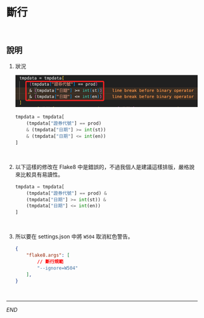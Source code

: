 # 斷行

<br>

## 說明

1. 狀況

    ![](images/img_01.png)

    ```python
    tmpdata = tmpdata[
        (tmpdata["證券代號"] == prod)
        & (tmpdata["日期"] >= int(st))
        & (tmpdata["日期"] <= int(en))
    ]
    ```

<br>

2. 以下這樣的修改在 Flake8 中是錯誤的，不過我個人是建議這樣排版，嚴格說來比較具有易讀性。

    ```python
    tmpdata = tmpdata[
        (tmpdata["證券代號"] == prod) &
        (tmpdata["日期"] >= int(st)) &
        (tmpdata["日期"] <= int(en))
    ]
    ```

<br>

3. 所以要在 settings.json 中將 `W504` 取消紅色警告。

    ```json
    {
        "flake8.args": [
            // 斷行規範
            "--ignore=W504"
        ],
    }
    ```

<br>

---

_END_